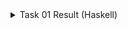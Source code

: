 <details>
    <summary>Task 01 Result (Haskell)</summary>
    ```shell
❯ time ./solution
91

________________________________________________________
Executed in   11.29 millis    fish           external
   usr time    5.68 millis  179.00 micros    5.50 millis
   sys time    0.14 millis  136.00 micros    0.00 millis
    ```
</details>